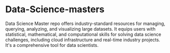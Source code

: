 # Data-Science-masters
Data Science Master repo offers industry-standard resources for managing, querying, analyzing, and visualizing large datasets. It equips users with statistical, mathematical, and computational skills for solving data science challenges, including cloud infrastructure and real-time industry projects. It's a comprehensive tool for data scientists.
